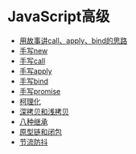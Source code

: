 <!--
 * @Description: 目录
 * @Author: ygp
 * @Date: 2021-02-21 19:06:19
 * @LastEditors: ygp
 * @LastEditTime: 2021-04-05 03:21:49
-->
# JavaScript高级
- [用故事讲call、apply、bind的思路](story/stroy.md)
- [手写new](write_new.js)
- [手写call](write_call.js)
- [手写apply](write_apply.js)
- [手写bind](write_bind.js)
- [手写promise](write_promise.js)
- [柯理化](curry.js)
- [深拷贝和浅拷贝](write_copy.js)
- [八种继承](inheritance.js)
- [原型链和闭包](prototype_chain.js)
- [节流防抖](throttle_debounce.js)


